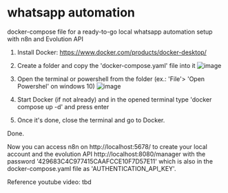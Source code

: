 # whatsapp automation

docker-compose file for a ready-to-go local whatsapp automation setup with n8n and Evolution API


1. Install Docker: https://www.docker.com/products/docker-desktop/

2. Create a folder and copy the 'docker-compose.yaml' file into it
![image](https://github.com/user-attachments/assets/ce25bf94-6fa5-44f8-a302-aec06bd4d09d)

3. Open the terminal or powershell from the folder (ex.: 'File'> 'Open Powershel' on windows 10)
![image](https://github.com/user-attachments/assets/0e53fee0-0529-4945-8b9c-05fbcf406874)

4. Start Docker (if not already) and in the opened terminal type 'docker compose up -d' and press enter

5. Once it's done, close the terminal and go to Docker.


Done. 

Now you can access n8n on http://localhost:5678/ to create your local account
and the evolution API http://localhost:8080/manager with the password '429683C4C977415CAAFCCE10F7D57E11' which is also in the docker-compose.yaml file as 'AUTHENTICATION_API_KEY'.

Reference youtube video: tbd

